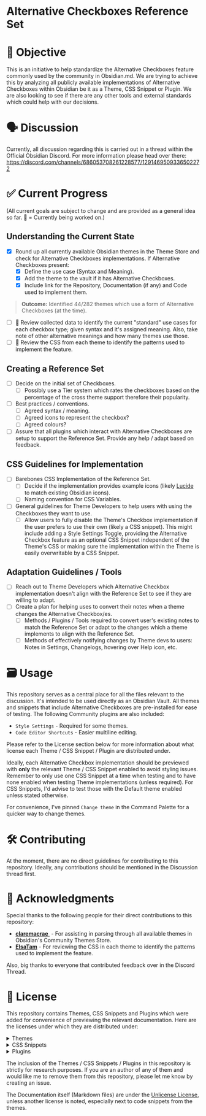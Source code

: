 # Alternative Checkboxes Reference Set

# 🎯 Objective

This is an initiative to help standardize the Alternative Checkboxes feature commonly used by the community in Obsidian.md. We are trying to achieve this by analyzing all publicly available implementations of Alternative Checkboxes within Obsidian be it as a Theme, CSS Snippet or Plugin. We are also looking to see if there are any other tools and external standards which could help with our decisions.

# 🗣️ Discussion

Currently, all discussion regarding this is carried out in a thread within the Official Obsidian Discord. For more information please head over there:
https://discord.com/channels/686053708261228577/1291469509336502272

# ✅ Current Progress

(All current goals are subject to change and are provided as a general idea so far. 📌 = Currently being worked on.)

## Understanding the Current State 
- [x] Round up all currently available Obsidian themes in the Theme Store and check for Alternative Checkboxes implementations. If Alternative Checkboxes present:
	- [x] Define the use case (Syntax and Meaning).
	- [x] Add the theme to the vault if it has Alternative Checkboxes.
	- [x] Include link for the Repository, Documentation (if any) and Code used to implement them.
> **Outcome:** Identified 44/282 themes which use a form of Alternative Checkboxes (at the time).

- [ ] 📌 Review collected data to identify the current "standard" use cases for each checkbox type; given syntax and it's assigned meaning. Also, take note of other alternative meanings and how many themes use those.
- [ ] 📌 Review the CSS from each theme to identify the patterns used to implement the feature.

## Creating a Reference Set
- [ ] Decide on the initial set of Checkboxes.
	- [ ] Possibly use a Tier system which rates the checkboxes based on the percentage of the cross theme support therefore their popularity.
- [ ] Best practices / conventions.
	- [ ] Agreed syntax / meaning.
	- [ ] Agreed icons to represent the checkbox?
	- [ ] Agreed colours?
- [ ] Assure that all plugins which interact with Alternative Checkboxes are setup to support the Reference Set. Provide any help / adapt based on feedback.

## CSS Guidelines for Implementation
- [ ] Barebones CSS Implementation of the Reference Set.
	- [ ] Decide if the implementation provides example icons (likely [Lucide](https://lucide.dev/) to match existing Obsidian icons).
	- [ ] Naming convention for CSS Variables.
- [ ] General guidelines for Theme Developers to help users with using the Checkboxes they want to use.
	- [ ] Allow users to fully disable the Theme's Checkbox implementation if the user prefers to use their own (likely a CSS snippet). This might include adding a Style Settings Toggle, providing the Alternative Checkbox feature as an optional CSS Snippet independent of the Theme's CSS or making sure the implementation within the Theme is easily overwritable by a CSS Snippet.

## Adaptation Guidelines / Tools
- [ ] Reach out to Theme Developers which Alternative Checkbox implementation doesn't align with the Reference Set to see if they are willing to adapt. 
- [ ] Create a plan for helping uses to convert their notes when a theme changes the Alternative Checkbox/es.
	- [ ] Methods / Plugins / Tools required to convert user's existing notes to match the Reference Set or adapt to the changes which a theme implements to align with the Reference Set.
	- [ ] Methods of effectively notifying changes by Theme devs to users: Notes in Settings, Changelogs, hovering over Help icon, etc.

# 🗃️ Usage

This repository serves as a central place for all the files relevant to the discussion. It's intended to be used directly as an Obsidian Vault. All themes and snippets that include Alternative Checkboxes are pre-installed for ease of testing. The following Community plugins are also included:
- `Style Settings` - Required for some themes.
- `Code Editor Shortcuts` - Easier multiline editing.

Please refer to the License section below for more information about what license each Theme / CSS Snippet / Plugin are distributed under.

Ideally, each Alternative Checkbox implementation should be previewed with **only** the relevant Theme / CSS Snippet enabled to avoid styling issues. Remember to only use one CSS Snippet at a time when testing and to have none enabled when testing Theme implementations (unless required). For CSS Snippets, I'd advise to test those with the Default theme enabled unless stated otherwise.

For convenience, I've pinned `Change theme` in the Command Palette for a quicker way to change themes.

# 🛠 Contributing

At the moment, there are no direct guidelines for contributing to this repository. Ideally, any contributions should be mentioned in the Discussion thread first.

# 📣 Acknowledgments

Special thanks to the following people for their direct contributions to this repository:
- [**claremacrae** ](https://github.com/claremacrae) - For assisting in parsing through all available themes in Obsidian's Community Themes Store.
- [**ElsaTam**](https://github.com/ElsaTam) - For reviewing the CSS in each theme to identify the patterns used to implement the feature.

Also, big thanks to everyone that contributed feedback over in the Discord Thread.

# 📝 License

This repository contains Themes, CSS Snippets and Plugins which were added for convenience of previewing the relevant documentation. Here are the licenses under which they are distributed under:

<details>
<summary>Themes</summary>

- [Minimal](https://github.com/kepano/obsidian-minimal) - Distributed under the [MIT License](https://github.com/kepano/obsidian-minimal/blob/master/LICENSE)
- [Things](https://github.com/colineckert/obsidian-things) - Distributed under the [MIT License](https://github.com/colineckert/obsidian-things/blob/main/LICENSE)
- [Blue Topaz](https://github.com/PKM-er/Blue-Topaz_Obsidian-css) - Distributed under the [MIT License](https://github.com/PKM-er/Blue-Topaz_Obsidian-css/blob/master/LICENSE)
- [AnuPpuccin](https://github.com/AnubisNekhet/AnuPpuccin) - Distributed under the [GPL-3.0 License](https://github.com/AnubisNekhet/AnuPpuccin/blob/main/LICENSE)
- [Sanctum](https://github.com/jdanielmourao/obsidian-sanctum) - Distributed under the [MIT License](https://github.com/jdanielmourao/obsidian-sanctum/blob/main/LICENSE)
- [ITS](https://github.com/SlRvb/Obsidian--ITS-Theme) - Distributed under the [GPL-2.0 License](https://github.com/SlRvb/Obsidian--ITS-Theme/blob/main/LICENSE)
- [Primary](https://github.com/primary-theme/obsidian) Distributed under the [GPL-3.0 License](https://github.com/primary-theme/obsidian/blob/main/LICENSE)
- [Tokyo Night](https://github.com/tcmmichaelb139/obsidian-tokyonight) - Distributed under the [MIT License](https://github.com/tcmmichaelb139/obsidian-tokyonight/blob/main/LICENSE)
- [Border](https://github.com/Akifyss/obsidian-border) - Distributed under the [MIT License](https://github.com/Akifyss/obsidian-border/blob/main/LICENSE)
- [Spectrum](https://github.com/wiktoriavh/Spectrum) - Distributed under the [MIT License](https://github.com/wiktoriavh/Spectrum/blob/main/LICENSE)
- [Cyber Glow](https://github.com/ArtexJay/Obsidian-CyberGlow) - Distributed under the [MIT License](https://github.com/ArtexJay/Obsidian-CyberGlow/blob/main/LICENSE)
- [LYT Mode](https://github.com/nickmilo/LYT-Mode) - Distributed under the [MIT License](https://github.com/nickmilo/LYT-Mode/blob/main/LICENSE)
- [Shiba Inu](https://github.com/faroukx/Obsidian-shiba-inu-theme) - Distributed under the [MIT License](https://github.com/faroukx/Obsidian-shiba-inu-theme/blob/main/LICENSE.txt) 
- [PLN](https://github.com/PipeItToDevNull/PLN) - Distributed under the [GPL-3.0 License](https://github.com/PipeItToDevNull/PLN/blob/master/LICENSE.md)
- [Obsidianotion](https://github.com/diegoeis/obsidianotion) - Distributed under the [Unlicense License](https://github.com/diegoeis/obsidianotion/blob/master/LICENSE)
- [Maple](https://github.com/subframe7536/obsidian-theme-maple) - Distributed under the [MIT License](https://github.com/subframe7536/obsidian-theme-maple/blob/main/LICENSE)
- [Ebullientworks](https://github.com/ebullient/obsidian-theme-ebullientworks) - Distributed under the [CC0-1.0 License](https://github.com/ebullient/obsidian-theme-ebullientworks/blob/main/LICENSE)
- [Pine Forest Berry](https://github.com/Nilahn/pine_forest_berry/) - Distributed under the [MIT License](https://github.com/Nilahn/pine_forest_berry/blob/main/LICENSE)
- [Aura](https://github.com/ashwinjadhav818/obsidian-aura) - Distributed under the [GPL-2.0 License](https://github.com/ashwinjadhav818/obsidian-aura/blob/master/LICENSE)
- [Vicious](https://github.com/zaheralmajed/vicious-theme-obsidian) - Distributed under the [MIT License](https://github.com/zaheralmajed/vicious-theme-obsidian/blob/main/LICENSE)
- [Simple](https://github.com/diegoeis/simple-obsidian) - Distributed under the [Unlicense License](https://github.com/diegoeis/simple-obsidian/blob/main/LICENSE)
- [Elegance](https://github.com/Victologo/elegance-theme) - Distributed under the [MIT License](https://github.com/Victologo/elegance-theme/blob/main/LICENSE)
- [Material Ocean](https://github.com/dragonwocky/obsidian-material-ocean) - Distributed under the [MIT License](https://github.com/dragonwocky/obsidian-material-ocean/blob/main/LICENSE)
- [Sparkling Night](https://github.com/isax785/obsidian-sparkling-night) - Distributed under the [MIT License](https://github.com/isax785/obsidian-sparkling-night/blob/master/LICENSE)
- [Kakano](https://github.com/isaacfreeman/kakano-obsidian-theme) - Distributed under the [MIT License](https://github.com/isaacfreeman/kakano-obsidian-theme) 
- [Neo](https://github.com/lab-do/obsidian-neo) - Distributed under the [MIT License](https://github.com/lab-do/obsidian-neo/blob/main/LICENCE)
- [Feather](https://github.com/zfmohammed/obsidian-feather) - Distributed under the [MIT License](https://github.com/zfmohammed/obsidian-feather/blob/main/LICENSE)
- [Listive](https://github.com/efemkay/obsidian-listive-theme) - Distributed under the [MIT License](https://github.com/efemkay/obsidian-listive-theme/blob/master/LICENSE.md)
- [MagicUser](https://github.com/drbap/magicuser-theme-for-obsidian) - Distributed under the [MIT License](https://github.com/drbap/magicuser-theme-for-obsidian/blob/main/LICENSE)
- [Qlean](https://github.com/Fro-Q/Qlean) - Distributed under the [MIT License](https://github.com/Fro-Q/Qlean/blob/main/LICENSE)
- [Yue](https://github.com/GixoXYZ/YueObsidian) - Distributed under the [MIT License](https://github.com/GixoXYZ/YueObsidian/blob/main/LICENSE)
- [sQdthOne](https://github.com/KeithLerner/ObsidianMDsQdthOne) - Distributed under the [GPL-3.0 License](https://github.com/KeithLerner/ObsidianMDsQdthOne/blob/main/LICENSE)
- [Dracula Plus](https://github.com/saket61195/Dracula_obsidian_theme) - Distributed under the [MIT License](https://github.com/saket61195/Dracula_obsidian_theme/blob/main/LICENSE)
- [Solitude](https://github.com/KyleKlus/solitude-obsidian-theme) - Distributed under the [MIT License](https://github.com/KyleKlus/solitude-obsidian-theme/blob/main/LICENCE)
- [Prime](https://github.com/rivea0/obsidian-prime) - Distributed under the [GPL-3.0 License](https://github.com/rivea0/obsidian-prime/blob/main/LICENSE)
- [Sanctum Reborn](https://github.com/antoKeinanen/obsidian-sanctum-reborn) - Distributed under the [MIT License](https://github.com/antoKeinanen/obsidian-sanctum-reborn/blob/main/LICENSE)
- [Underwater](https://github.com/Seniblue/Underwater) - Distributed under the [MIT License](https://github.com/Seniblue/Underwater/blob/main/LICENSE)
- [Nightingale](https://github.com/frank0713/nightingale-obsidian) - Distributed under the [MIT License](https://github.com/frank0713/nightingale-obsidian/blob/main/LICENSE)
- [Reshi](https://github.com/contrapasso3/Reshi) - Distributed under the [GPL-3.0 License](https://github.com/contrapasso3/Reshi/blob/main/LICENSE)
- [Shade Sanctuary](https://github.com/Elevict/Shade-Sanctuary) - Distributed under the [MIT License](https://github.com/Elevict/Shade-Sanctuary/blob/main/LICENSE)
- [Sparkling Day](https://github.com/isax785/obsidian-sparkling-day) - Distributed under the [MIT License](https://github.com/isax785/obsidian-sparkling-day/blob/master/LICENSE)
- [Oreo](https://github.com/carols12352/Oreo-theme) - Distributed under the [GPL-3.0 License](https://github.com/carols12352/Oreo-theme/blob/master/LICENSE)
- [Gummy Revived](https://github.com/WinnerWind/gummy-revived) - Distributed under the [MIT License](https://github.com/WinnerWind/gummy-revived/blob/main/LICENSE)
- [Lorens](https://github.com/lorens-osman-dev/Lorens-Obsidian-Theme) - Distributed under the [MIT License](https://github.com/lorens-osman-dev/Lorens-Obsidian-Theme/blob/master/LICENSE)

</details>

<details>
<summary>CSS Snippets</summary>

- [ITS Alternative Checkboxes](https://github.com/SlRvb/Obsidian--ITS-Theme/blob/main/Guide/Alternate-Checkboxes.md) - Distributed under the [GPL-2.0 License](https://github.com/SlRvb/Obsidian--ITS-Theme/blob/main/LICENSE)
- [Phoenix Checkboxes](https://github.com/RyzenFromFire/obsidian-phoenix-checkboxes) - Distributed under the [MIT License](https://github.com/RyzenFromFire/obsidian-phoenix-checkboxes/blob/main/LICENSE)

</details>

<details>
<summary>Plugins</summary>

- [Style Settings](https://github.com/mgmeyers/obsidian-style-settings) - Distributed under the [GPL-3.0 License](https://github.com/mgmeyers/obsidian-style-settings/blob/main/LICENSE.md)
- [Editor Shortcuts](https://github.com/timhor/obsidian-editor-shortcuts) - Distributed under the [MIT License](https://github.com/timhor/obsidian-editor-shortcuts)
- [Tasks](https://github.com/obsidian-tasks-group/obsidian-tasks) - Distributed under the [MIT License](https://github.com/obsidian-tasks-group/obsidian-tasks/blob/main/LICENSE)
- [Snippetor](https://github.com/ebullient/obsidian-snippetor) - Distributed under the [AGPL-3.0 License](https://github.com/ebullient/obsidian-snippetor/blob/main/LICENSE)
- [ToggleList](https://github.com/thingnotok/obsidian-toggle-list) - Distributed under the [MIT License](https://github.com/thingnotok/obsidian-toggle-list/blob/master/LICENSE)

</details>

The inclusion of the Themes / CSS Snippets / Plugins in this repository is strictly for research purposes. If you are an author of any of them and would like me to remove them from this repository, please let me know by creating an issue.

The Documentation itself (Markdown files) are under the [Unlicense License](https://github.com/damiankorcz/Alternative-Checkboxes-Reference-Set/blob/main/LICENSE), unless another license is noted, especially next to code snippets from the themes.
